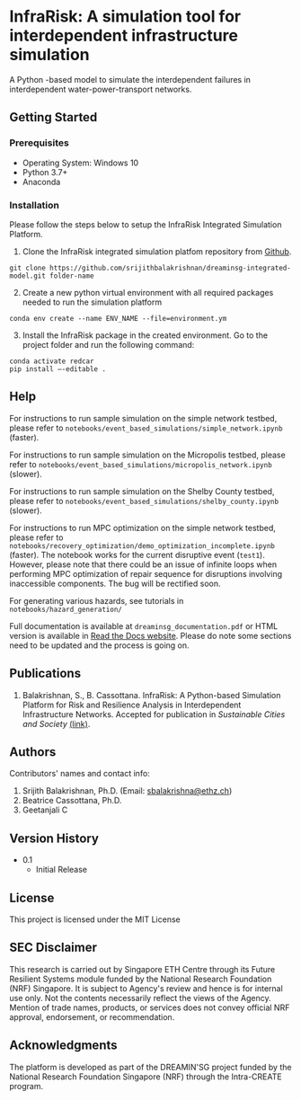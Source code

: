 # InfraRisk: A simulation tool for interdependent infrastructure simulation

A Python -based model to simulate the interdependent failures in interdependent water-power-transport networks.

## Getting Started

### Prerequisites

- Operating System: Windows 10
- Python 3.7+
- Anaconda

### Installation

Please follow the steps below to setup the InfraRisk Integrated Simulation Platform.

 1. Clone the InfraRisk integrated simulation platfom repository from [Github](https://github.com/srijithbalakrishnan/dreaminsg-integrated-model.git).

```
git clone https://github.com/srijithbalakrishnan/dreaminsg-integrated-model.git folder-name
```

 2. Create a new python virtual environment with all required packages needed to run the simulation platform

 ```
 conda env create --name ENV_NAME --file=environment.ym
 ```

 3. Install the InfraRisk package in the created environment. Go to the project folder and run the following command:

 ```
 conda activate redcar
 pip install –-editable .
 ```

## Help

For instructions to run sample simulation on the simple network testbed, please refer to ```notebooks/event_based_simulations/simple_network.ipynb``` (faster).

For instructions to run sample simulation on the Micropolis testbed, please refer to ```notebooks/event_based_simulations/micropolis_network.ipynb``` (slower).

For instructions to run sample simulation on the Shelby County testbed, please refer to ```notebooks/event_based_simulations/shelby_county.ipynb``` (slower).

For instructions to run MPC optimization on the simple network testbed, please refer to ```notebooks/recovery_optimization/demo_optimization_incomplete.ipynb``` (faster). The notebook works for the current disruptive event (``test1``). However, please note that there could be an issue of infinite loops when performing MPC optimization of repair sequence for disruptions involving inaccessible components. The bug will be rectified soon.

For generating various hazards, see tutorials in ```notebooks/hazard_generation/```

Full documentation is available at ```dreaminsg_documentation.pdf``` or HTML version is available in [Read the Docs website](https://dreaminsg-integrated-model.readthedocs.io/en/latest/index.html). Please do note some sections need to be updated and the process is going on.

## Publications

1. Balakrishnan, S., B. Cassottana. InfraRisk: A Python-based Simulation Platform for Risk and Resilience Analysis in Interdependent Infrastructure Networks. Accepted for publication in *Sustainable Cities and Society* [(link)](https://doi.org/10.1016/j.scs.2022.103963).

## Authors

Contributors' names and contact info:

1. Srijith Balakrishnan, Ph.D. (Email: sbalakrishna@ethz.ch)
2. Beatrice Cassottana, Ph.D.
3. Geetanjali C

## Version History

- 0.1
  - Initial Release

## License

This project is licensed under the MIT License

## SEC Disclaimer

This research is carried out by Singapore ETH Centre through its Future Resilient Systems module
funded by the National Research Foundation (NRF) Singapore. It is subject to Agency's review and hence is for internal use only.
Not the contents necessarily reflect the views of the Agency. Mention of trade names, products, or services does not convey official 
NRF approval, endorsement, or recommendation. 


## Acknowledgments

The platform is developed as part of the DREAMIN'SG project funded by the National Research Foundation Singapore (NRF) through the Intra-CREATE program.
